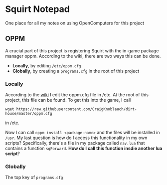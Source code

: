 # Squirt Notepad
One place for all my notes on using OpenComputers for this project

## OPPM
A crucial part of this project is registering Squirt with the in-game package manager oppm. According to the wiki, there are two ways this can be done. 
- **Locally**, by editing `/etc/oppm.cfg`
- **Globally**, by creating a `programs.cfg` in the root of this project

### Locally
According to the [wiki](https://ocdoc.cil.li/tutorial:program:oppm) I edit the oppm.cfg file in /etc. At the root of this project, this file can be found. To get this into the game, I call
```
wget https://raw.githubusercontent.com/CraigKnoblauch/dirt-house/master/oppm.cfg
```
in /etc.

Now I can call `oppm install <package-name>` and the files will be installed in `/usr`. My last question is how do I access this functionality in my own scripts? Specifically, there's a file in my package called `nav.lua` that contains a function `sqForward`. __How do I call this function insdie another lua script__?

### Globally
The top key of `programs.cfg`
